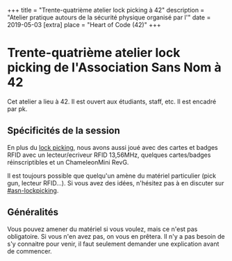 +++
title = "Trente-quatrième atelier lock picking à 42"
description = "Atelier pratique autours de la sécurité physique organisé par l'"
date = 2019-05-03
[extra]
place = "Heart of Code (42)"
+++

# Trente-quatrième atelier lock picking de l'Association Sans Nom à 42

Cet atelier a lieu à 42. Il est ouvert aux étudiants, staff, etc.
Il est encadré par pk.

## Spécificités de la session

En plus du [lock picking](./documentation/lock_picking/paracentrique/index.md),
nous avons aussi joué avec des cartes et badges RFID avec un lecteur/ecriveur
RFID 13,56MHz, quelques cartes/badges réinscriptibles et un ChameleonMini RevG.

Il est toujours possible que quelqu'un amène du matériel particulier (pick gun,
lecteur RFID…).
Si vous avez des idées, n'hésitez pas à en discuter sur <a href="
{{ slack42(channel=asn-lockpicking) }}">#asn-lockpicking</a>.

## Généralités

Vous pouvez amener du matériel si vous voulez, mais ce n'est pas obligatoire.
Si vous n'en avez pas, on vous en prêtera.
Il n'y a pas besoin de s'y connaitre pour venir, il faut seulement demander une
explication avant de commencer.
